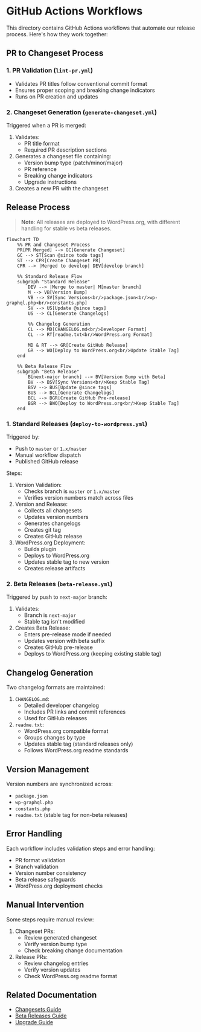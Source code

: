 # GitHub Actions Workflows

This directory contains GitHub Actions workflows that automate our release process. Here's how they work together:

## PR to Changeset Process

### 1. PR Validation (`lint-pr.yml`)
- Validates PR titles follow conventional commit format
- Ensures proper scoping and breaking change indicators
- Runs on PR creation and updates

### 2. Changeset Generation (`generate-changeset.yml`)
Triggered when a PR is merged:
1. Validates:
   - PR title format
   - Required PR description sections
2. Generates a changeset file containing:
   - Version bump type (patch/minor/major)
   - PR reference
   - Breaking change indicators
   - Upgrade instructions
3. Creates a new PR with the changeset

## Release Process

> **Note**: All releases are deployed to WordPress.org, with different handling for stable vs beta releases.

```mermaid
flowchart TD
    %% PR and Changeset Process
    PR[PR Merged] --> GC[Generate Changeset]
    GC --> ST[Scan @since todo tags]
    ST --> CPR[Create Changeset PR]
    CPR --> |Merged to develop| DEV[develop branch]

    %% Standard Release Flow
    subgraph "Standard Release"
        DEV --> |Merge to master| M[master branch]
        M --> VB[Version Bump]
        VB --> SV[Sync Versions<br/>package.json<br/>wp-graphql.php<br/>constants.php]
        SV --> US[Update @since tags]
        US --> CL[Generate Changelogs]

        %% Changelog Generation
        CL --> MD[CHANGELOG.md<br/>Developer Format]
        CL --> RT[readme.txt<br/>WordPress.org Format]

        MD & RT --> GR[Create GitHub Release]
        GR --> WO[Deploy to WordPress.org<br/>Update Stable Tag]
    end

    %% Beta Release Flow
    subgraph "Beta Release"
        B[next-major branch] --> BV[Version Bump with Beta]
        BV --> BSV[Sync Versions<br/>Keep Stable Tag]
        BSV --> BUS[Update @since tags]
        BUS --> BCL[Generate Changelogs]
        BCL --> BGR[Create GitHub Pre-release]
        BGR --> BWO[Deploy to WordPress.org<br/>Keep Stable Tag]
    end
```

### 1. Standard Releases (`deploy-to-wordpress.yml`)
Triggered by:
- Push to `master` or `1.x/master`
- Manual workflow dispatch
- Published GitHub release

Steps:
1. Version Validation:
   - Checks branch is `master` or `1.x/master`
   - Verifies version numbers match across files
2. Version and Release:
   - Collects all changesets
   - Updates version numbers
   - Generates changelogs
   - Creates git tag
   - Creates GitHub release
3. WordPress.org Deployment:
   - Builds plugin
   - Deploys to WordPress.org
   - Updates stable tag to new version
   - Creates release artifacts

### 2. Beta Releases (`beta-release.yml`)
Triggered by push to `next-major` branch:
1. Validates:
   - Branch is `next-major`
   - Stable tag isn't modified
2. Creates Beta Release:
   - Enters pre-release mode if needed
   - Updates version with beta suffix
   - Creates GitHub pre-release
   - Deploys to WordPress.org (keeping existing stable tag)

## Changelog Generation

Two changelog formats are maintained:
1. `CHANGELOG.md`:
   - Detailed developer changelog
   - Includes PR links and commit references
   - Used for GitHub releases
2. `readme.txt`:
   - WordPress.org compatible format
   - Groups changes by type
   - Updates stable tag (standard releases only)
   - Follows WordPress.org readme standards

## Version Management

Version numbers are synchronized across:
- `package.json`
- `wp-graphql.php`
- `constants.php`
- `readme.txt` (stable tag for non-beta releases)

## Error Handling

Each workflow includes validation steps and error handling:
- PR format validation
- Branch validation
- Version number consistency
- Beta release safeguards
- WordPress.org deployment checks

## Manual Intervention

Some steps require manual review:
1. Changeset PRs:
   - Review generated changeset
   - Verify version bump type
   - Check breaking change documentation
2. Release PRs:
   - Review changelog entries
   - Verify version updates
   - Check WordPress.org readme format

## Related Documentation
- [Changesets Guide](../../.changeset/README.md)
- [Beta Releases Guide](../../docs/beta-releases.md)
- [Upgrade Guide](../../docs/upgrading.md)